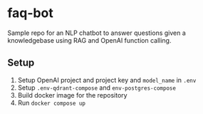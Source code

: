 # faq-bot

Sample repo for an NLP chatbot to answer questions given a knowledgebase using RAG and OpenAI function calling.

## Setup

1. Setup OpenAI project and project key and `model_name` in `.env`
2. Setup `.env-qdrant-compose` and `env-postgres-compose`
3. Build docker image for the repository
4. Run `docker compose up`